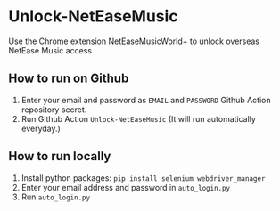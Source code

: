 # Unlock-NetEaseMusic
Use the Chrome extension NetEaseMusicWorld+ to unlock overseas NetEase Music access

## How to run on Github

1. Enter your email and password as `EMAIL` and `PASSWORD`  Github Action repository secret.
2. Run Github Action `Unlock-NetEaseMusic` (It will run automatically everyday.)

## How to run locally

1. Install python packages: `pip install selenium webdriver_manager `
2. Enter your email address and password in `auto_login.py`
3. Run `auto_login.py`


